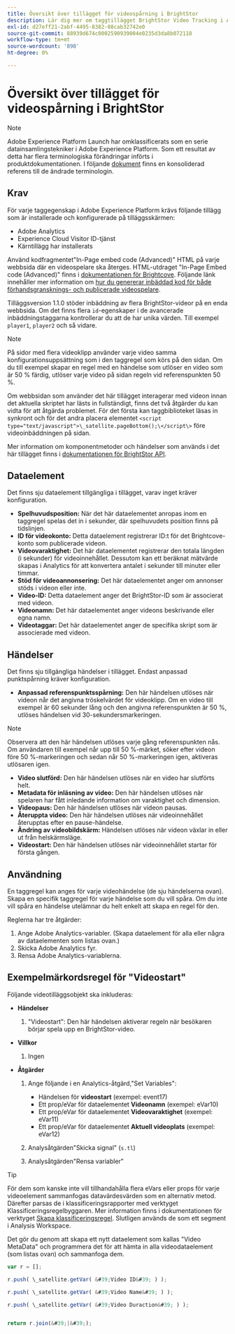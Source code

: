 ```yaml
---
title: Översikt över tillägget för videospårning i BrightStor
description: Lär dig mer om taggtillägget BrightStor Video Tracking i Adobe Experience Platform.
exl-id: d27eff21-2abf-4495-8382-08cab32742e0
source-git-commit: 88939d674c0002590939004e0235d3da8b072118
workflow-type: tm+mt
source-wordcount: '898'
ht-degree: 0%

---
```


# Översikt över tillägget för videospårning i BrightStor

>[!NOTE]
>
>Adobe Experience Platform Launch har omklassificerats som en serie datainsamlingstekniker i Adobe Experience Platform. Som ett resultat av detta har flera terminologiska förändringar införts i produktdokumentationen. I följande [dokument](../../../term-updates.md) finns en konsoliderad referens till de ändrade terminologin.

## Krav

För varje taggegenskap i Adobe Experience Platform krävs följande tillägg som är installerade och konfigurerade på tilläggsskärmen:

* Adobe Analytics
* Experience Cloud Visitor ID-tjänst
* Kärntillägg har installerats

Använd kodfragmentet&quot;In-Page embed code (Advanced)&quot; HTML på varje webbsida där en videospelare ska återges. HTML-utdraget &quot;In-Page Embed code (Advanced)&quot; finns i [dokumentationen för Brightcove](https://studio.support.brightcove.com/publish/choosing-correct-embed-code.html#inpage). Följande länk innehåller mer information om [hur du genererar inbäddad kod för både förhandsgransknings- och publicerade videospelare](https://studio.support.brightcove.com/players/generating-player-embed-code.html).

Tilläggsversion 1.1.0 stöder inbäddning av flera BrightStor-videor på en enda webbsida. Om det finns flera `id`-egenskaper i de avancerade inbäddningstaggarna kontrollerar du att de har unika värden. Till exempel `player1`, `player2` och så vidare.

>[!NOTE]
>
>På sidor med flera videoklipp använder varje video samma konfigurationsuppsättning som i den taggregel som körs på den sidan. Om du till exempel skapar en regel med en händelse som utlöser en video som är 50 % färdig, utlöser varje video på sidan regeln vid referenspunkten 50 %.

Om webbsidan som använder det här tillägget interagerar med videon innan det aktuella skriptet har lästs in fullständigt, finns det två åtgärder du kan vidta för att åtgärda problemet. För det första kan taggbiblioteket läsas in synkront och för det andra placera elementet `<script type="text/javascript">\_satellite.pageBottom();\</script\>` före videoinbäddningen på sidan.

Mer information om komponentmetoder och händelser som används i det här tillägget finns i [dokumentationen för BrightStor API](https://docs.brightcove.com/brightcove-player/1.x/Player.html#vjsplayer).

## Dataelement

Det finns sju dataelement tillgängliga i tillägget, varav inget kräver konfiguration.

* **Spelhuvudsposition:** När det här dataelementet anropas inom en taggregel spelas det in i sekunder, där spelhuvudets position finns på tidslinjen.
* **ID för videokonto:** Detta dataelement registrerar ID:t för det Brightcove-konto som publicerade videon.
* **Videovaraktighet:** Det här dataelementet registrerar den totala längden (i sekunder) för videoinnehållet. Dessutom kan ett beräknat mätvärde skapas i Analytics för att konvertera antalet i sekunder till minuter eller timmar.
* **Stöd för videoannonsering:** Det här dataelementet anger om annonser stöds i videon eller inte.
* **Video-ID:** Detta dataelement anger det BrightStor-ID som är associerat med videon.
* **Videonamn:** Det här dataelementet anger videons beskrivande eller egna namn.
* **Videotaggar:** Det här dataelementet anger de specifika skript som är associerade med videon.

## Händelser

Det finns sju tillgängliga händelser i tillägget. Endast anpassad punktspårning kräver konfiguration.

* **Anpassad referenspunktsspårning:** Den här händelsen utlöses när videon når det angivna tröskelvärdet för videoklipp. Om en video till exempel är 60 sekunder lång och den angivna referenspunkten är 50 %, utlöses händelsen vid 30-sekundersmarkeringen.

>[!NOTE]
>
>Observera att den här händelsen utlöses varje gång referenspunkten nås. Om användaren till exempel når upp till 50 %-märket, söker efter videon före 50 %-markeringen och sedan når 50 %-markeringen igen, aktiveras utlösaren igen.

* **Video slutförd:** Den här händelsen utlöses när en video har slutförts helt.
* **Metadata för inläsning av video:** Den här händelsen utlöses när spelaren har fått inledande information om varaktighet och dimension.
* **Videopaus:** Den här händelsen utlöses när videon pausas.
* **Återuppta video:** Den här händelsen utlöses när videoinnehållet återupptas efter en pause-händelse.
* **Ändring av videobildskärm:** Händelsen utlöses när videon växlar in eller ut från helskärmsläge.
* **Videostart:** Den här händelsen utlöses när videoinnehållet startar för första gången.

## Användning

En taggregel kan anges för varje videohändelse (de sju händelserna ovan). Skapa en specifik taggregel för varje händelse som du vill spåra. Om du inte vill spåra en händelse utelämnar du helt enkelt att skapa en regel för den.

Reglerna har tre åtgärder:

1. Ange Adobe Analytics-variabler. (Skapa dataelement för alla eller några av dataelementen som listas ovan.)
1. Skicka Adobe Analytics fyr.
1. Rensa Adobe Analytics-variablerna.

## Exempelmärkordsregel för &quot;Videostart&quot;

Följande videotilläggsobjekt ska inkluderas:

* **Händelser**

   1. &quot;Videostart&quot;: Den här händelsen aktiverar regeln när besökaren börjar spela upp en BrightStor-video.

* **Villkor**

   1. Ingen

* **Åtgärder**

   1. Ange följande i en Analytics-åtgärd,&quot;Set Variables&quot;:

      * Händelsen för **videostart** (exempel: event17)
      * Ett prop/eVar för dataelementet **Videonamn** (exempel: eVar10)
      * Ett prop/eVar för dataelementet **Videovaraktighet** (exempel: eVar11)
      * Ett prop/eVar för dataelementet **Aktuell videoplats** (exempel: eVar12)

   1. Analysåtgärden&quot;Skicka signal&quot; (`s.tl`)
   1. Analysåtgärden&quot;Rensa variabler&quot;

>[!TIP]
>
>För dem som kanske inte vill tillhandahålla flera eVars eller props för varje videoelement sammanfogas datavärdesvärden som en alternativ metod. Därefter parsas de i klassificeringsrapporter med verktyget Klassificeringsregelbyggaren. Mer information finns i dokumentationen för verktyget [Skapa klassificeringsregel](https://experienceleague.adobe.com/docs/analytics/components/classifications/classifications-rulebuilder/classification-rule-builder.html?lang=sv-SE). Slutligen används de som ett segment i Analysis Workspace.
>
>Det gör du genom att skapa ett nytt dataelement som kallas &quot;Video MetaData&quot; och programmera det för att hämta in alla videodataelement (som listas ovan) och sammanfoga dem.

```javascript
var r = [];

r.push( \_satellite.getVar( &#39;Video ID&#39; ) );

r.push( \_satellite.getVar( &#39;Video Name&#39; ) );

r.push( \_satellite.getVar( &#39;Video Duraction&#39; ) );


return r.join(&#39;|&#39;);
```
